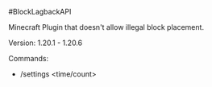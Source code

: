 #BlockLagbackAPI

Minecraft Plugin that doesn't allow illegal block placement.

Version: 1.20.1 - 1.20.6

Commands:
- /settings <time/count> <value>
